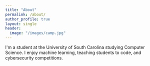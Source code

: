 ```yaml
---
title: "About"
permalink: /about/
author_profile: true
layout: single
header:
  image: "/images/camp.jpg"
---
```

I'm a student at the University of South Carolina studying Computer Science. I enjoy machine learning, teaching students to code, and cybersecurity competitions.
